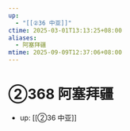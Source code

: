 ```yaml
---
up:
  - "[[②36 中亚]]"
ctime: 2025-03-01T13:13:25+08:00
aliases:
  - 阿塞拜疆
mtime: 2025-09-09T12:37:06+08:00
---
```


# ②368 阿塞拜疆

- up: [[②36 中亚]]
